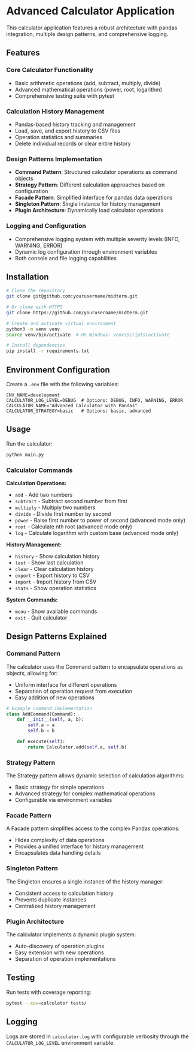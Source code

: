 # Advanced Calculator Application

This calculator application features a robust architecture with pandas integration, multiple design patterns, and comprehensive logging.

## Features

### Core Calculator Functionality
- Basic arithmetic operations (add, subtract, multiply, divide)
- Advanced mathematical operations (power, root, logarithm)
- Comprehensive testing suite with pytest

### Calculation History Management
- Pandas-based history tracking and management
- Load, save, and export history to CSV files
- Operation statistics and summaries
- Delete individual records or clear entire history

### Design Patterns Implementation
- **Command Pattern**: Structured calculator operations as command objects
- **Strategy Pattern**: Different calculation approaches based on configuration
- **Facade Pattern**: Simplified interface for pandas data operations
- **Singleton Pattern**: Single instance for history management
- **Plugin Architecture**: Dynamically load calculator operations

### Logging and Configuration
- Comprehensive logging system with multiple severity levels (INFO, WARNING, ERROR)
- Dynamic log configuration through environment variables
- Both console and file logging capabilities

## Installation

```bash
# Clone the repository
git clone git@github.com:yourusername/midterm.git

# Or clone with HTTPS
git clone https://github.com/yourusername/midterm.git

# Create and activate virtual environment
python3 -m venv venv
source venv/bin/activate  # On Windows: venv\Scripts\activate

# Install dependencies
pip install -r requirements.txt
```

## Environment Configuration

Create a `.env` file with the following variables:
```
ENV_NAME=development
CALCULATOR_LOG_LEVEL=DEBUG  # Options: DEBUG, INFO, WARNING, ERROR
CALCULATOR_NAME="Advanced Calculator with Pandas"
CALCULATOR_STRATEGY=basic   # Options: basic, advanced
```

## Usage

Run the calculator:
```bash
python main.py
```

### Calculator Commands

**Calculation Operations:**
- `add` - Add two numbers
- `subtract` - Subtract second number from first
- `multiply` - Multiply two numbers
- `divide` - Divide first number by second
- `power` - Raise first number to power of second (advanced mode only)
- `root` - Calculate nth root (advanced mode only)
- `log` - Calculate logarithm with custom base (advanced mode only)

**History Management:**
- `history` - Show calculation history
- `last` - Show last calculation
- `clear` - Clear calculation history
- `export` - Export history to CSV
- `import` - Import history from CSV
- `stats` - Show operation statistics

**System Commands:**
- `menu` - Show available commands
- `exit` - Quit calculator

## Design Patterns Explained

### Command Pattern
The calculator uses the Command pattern to encapsulate operations as objects, allowing for:
- Uniform interface for different operations
- Separation of operation request from execution
- Easy addition of new operations

```python
# Example command implementation
class AddCommand(Command):
    def __init__(self, a, b):
        self.a = a
        self.b = b

    def execute(self):
        return Calculator.add(self.a, self.b)
```

### Strategy Pattern
The Strategy pattern allows dynamic selection of calculation algorithms:
- Basic strategy for simple operations
- Advanced strategy for complex mathematical operations
- Configurable via environment variables

### Facade Pattern
A Facade pattern simplifies access to the complex Pandas operations:
- Hides complexity of data operations
- Provides a unified interface for history management
- Encapsulates data handling details

### Singleton Pattern
The Singleton ensures a single instance of the history manager:
- Consistent access to calculation history
- Prevents duplicate instances
- Centralized history management

### Plugin Architecture
The calculator implements a dynamic plugin system:
- Auto-discovery of operation plugins
- Easy extension with new operations
- Separation of operation implementations

## Testing

Run tests with coverage reporting:
```bash
pytest --cov=calculator tests/
```

## Logging

Logs are stored in `calculator.log` with configurable verbosity through the `CALCULATOR_LOG_LEVEL` environment variable.